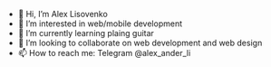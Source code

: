 - 👋 Hi, I’m Alex Lisovenko
- 👀 I’m interested in web/mobile development
- 🌱 I’m currently learning plaing guitar
- 💞️ I’m looking to collaborate on web development and web design
- 📫 How to reach me: Telegram @alex_ander_li

<!---
lisabelka/lisabelka is a ✨ special ✨ repository because its `README.md` (this file) appears on your GitHub profile.
You can click the Preview link to take a look at your changes.
--->

